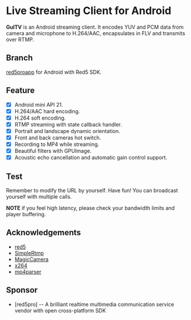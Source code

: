 Live Streaming Client for Android
======================================

**GulTV** is an Android streaming client. It encodes YUV and PCM data from
camera and microphone to H.264/AAC, encapsulates in FLV and transmits over RTMP.

Branch
------

[red5proapp](https://github.com/red5pro/red5pro-android-app) for Android with Red5 SDK.


Feature
-------

- [x] Android mini API 21.
- [x] H.264/AAC hard encoding.
- [x] H.264 soft encoding.
- [x] RTMP streaming with state callback handler.
- [x] Portrait and landscape dynamic orientation.
- [x] Front and back cameras hot switch.
- [x] Recording to MP4 while streaming.
- [x] Beautiful filters with GPUImage.
- [x] Acoustic echo cancellation and automatic gain control support.

Test
----

Remember to modify the URL by yourself. Have fun!
You can broadcast yourself with multiple calls.

**NOTE** if you feel high latency, please check your bandwidth limits and player buffering.



Acknowledgements
----------------

- [red5](https://github.com/red5pro/red5pro-server-examples)
- [SimpleRtmp](https://github.com/faucamp/SimpleRtmp)
- [MagicCamera](https://github.com/wuhaoyu1990/MagicCamera)
- [x264](http://www.videolan.org/developers/x264.html)
- [mp4parser](https://android.googlesource.com/platform/external/mp4parser)

Sponsor
-------

- [red5pro] -- A brilliant realtime multimedia communication service vendor with open cross-platform SDK 






